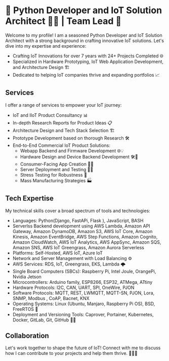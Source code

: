 # 👋 Python Developer and IoT Solution Architect 👨‍💻 | Team Lead 🚀

Welcome to my profile! I am a seasoned Python Developer and IoT Solution Architect with a strong background in crafting innovative IoT solutions. Let's dive into my expertise and experience:

- Crafting IoT Innovations for over 7 years with 24+ Projects Completed 🌐
- Specialized in Hardware Prototyping, IoT Web Application Development, and Architecture Design 🏗️
- Dedicated to helping IoT companies thrive and expanding portfolios 📈

## Services

I offer a range of services to empower your IoT journey:

- IoT and IIoT Product Consultancy 📊
- In-depth Research Reports for Product Ideas 📋
- Architecture Design and Tech Stack Selection 🏗️
- Prototype Development based on thorough Research 🛠️
- End-to-End Commercial IoT Product Solutions:
  - Webapp Backend and Firmware Development 🌐💡
  - Hardware Design and Device Backend Development 🛠️🔌
  - Consumer-Facing App Creation 📱🎨
  - Server Deployment and Testing 🚀🧪
  - Stress Testing for Robustness 💪
  - Mass Manufacturing Strategies 🏭

## Tech Expertise

My technical skills cover a broad spectrum of tools and technologies:

- Languages: Python(Django, FastAPi, Flask ), JavaScript, BASH
- Serverlss Backend development using AWS Lambda, Amazon API Gateway, Amazon DynamoDB, Amazon S3, AWS IoT Core, Amazon Kinesis, Amazon EventBridge, AWS Step Functions, Amazon Cognito, Amazon CloudWatch, AWS IoT Analytics, AWS AppSync, Amazon SQS, Amazon SNS, AWS IoT Greengrass, Amazon Aurora Serverless
- Platforms: Self-Hosted, AWS IoT, Azure IoT
- Network and Server Management with Load Balancing ⚙️
- AWS Services: RDS, IoT, Greengrass, EKS, Lambda 🌩️
- Single Board Computers (SBCs): Raspberry Pi, Intel Joule, OrangePi, Nvidia Jetson
- Microcontrollers: Arduino family, ESP8266, ESP32, ATMega, ATtiny
- Hardware Protocols: I2C, CAN, UART, SPI, OneWire, PJON
- Software Protocols: MQTT, REST, LWMQTT, MQTT-SN, PJON, Lora, SNMP, Modbus , CoAP, Bacnet, KNX
- Operating Systems: Linux (Ubuntu, Manjaro, Raspberry Pi OS), BSD, FreeRTOS 🐧
- Deployment and Versioning Tools: Caprover, Portainer, Kubernetes, Docker, GitLab, Git, GitHub 🚢🔄

## Collaboration

Let's work together to shape the future of IoT! Connect with me to discuss how I can contribute to your projects and help them thrive. 🌟🌐🚀
